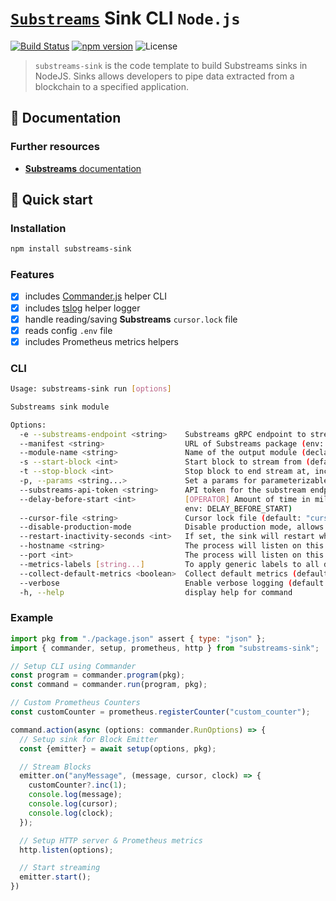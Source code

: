 # [`Substreams`](https://substreams.streamingfast.io/) Sink CLI `Node.js`

[![Build Status](https://github.com/pinax-network/substreams-sink/actions/workflows/ci.yml/badge.svg)](https://github.com/pinax-network/substreams-sink/actions/workflows/ci.yml)
[![npm version](https://badge.fury.io/js/substreams-sink.svg)](https://badge.fury.io/js/substreams-sink)
![License](https://img.shields.io/github/license/pinax-network/substreams-sink)

> `substreams-sink` is the code template to build Substreams sinks in NodeJS. Sinks allows developers to pipe data extracted from a blockchain to a specified application.

## 📖 Documentation

<!-- ### https://www.npmjs.com/package/substreams-sink -->

### Further resources

- [**Substreams** documentation](https://substreams.streamingfast.io)

## 🚀 Quick start

### Installation

```bash
npm install substreams-sink
```

### Features

- [x] includes [Commander.js](https://github.com/tj/commander.js/) helper CLI
- [x] includes [tslog](https://github.com/fullstack-build/tslog) helper logger
- [x] handle reading/saving **Substreams** `cursor.lock` file
- [x] reads config `.env` file
- [x] includes Prometheus metrics helpers

### CLI

```bash
Usage: substreams-sink run [options]

Substreams sink module

Options:
  -e --substreams-endpoint <string>    Substreams gRPC endpoint to stream data from (env: SUBSTREAMS_ENDPOINT)
  --manifest <string>                  URL of Substreams package (env: MANIFEST)
  --module-name <string>               Name of the output module (declared in the manifest) (env: MODULE_NAME)
  -s --start-block <int>               Start block to stream from (defaults to -1, which means the initialBlock of the first module you are streaming) (default: "-1", env: START_BLOCK)
  -t --stop-block <int>                Stop block to end stream at, inclusively (env: STOP_BLOCK)
  -p, --params <string...>             Set a params for parameterizable modules. Can be specified multiple times. (ex: -p module1=valA -p module2=valX&valY) (default: [], env: PARAMS)
  --substreams-api-token <string>      API token for the substream endpoint (default: "", env: SUBSTREAMS_API_TOKEN)
  --delay-before-start <int>           [OPERATOR] Amount of time in milliseconds (ms) to wait before starting any internal processes, can be used to perform to maintenance on the pod before actually letting it starts (default: 0,
                                       env: DELAY_BEFORE_START)
  --cursor-file <string>               Cursor lock file (default: "cursor.lock", env: CURSOR_PATH)
  --disable-production-mode            Disable production mode, allows debugging modules logs, stops high-speed parallel processing (default: true, env: PRODUCTION_MODE)
  --restart-inactivity-seconds <int>   If set, the sink will restart when inactive for over a certain amount of seconds (default: 60, env: RESTART_INACTIVITY_SECONDS)
  --hostname <string>                  The process will listen on this hostname for any HTTP and Prometheus metrics requests (default: "localhost", env: HOSTNAME)
  --port <int>                         The process will listen on this port for any HTTP and Prometheus metrics requests (default: 9102, env: PORT)
  --metrics-labels [string...]         To apply generic labels to all default metrics (ex: --labels foo=bar) (default: {}, env: METRICS_LABELS)
  --collect-default-metrics <boolean>  Collect default metrics (default: false, env: COLLECT_DEFAULT_METRICS)
  --verbose                            Enable verbose logging (default: false, env: VERBOSE)
  -h, --help                           display help for command
```

### Example

```js
import pkg from "./package.json" assert { type: "json" };
import { commander, setup, prometheus, http } from "substreams-sink";

// Setup CLI using Commander
const program = commander.program(pkg);
const command = commander.run(program, pkg);

// Custom Prometheus Counters
const customCounter = prometheus.registerCounter("custom_counter");

command.action(async (options: commander.RunOptions) => {
  // Setup sink for Block Emitter
  const {emitter} = await setup(options, pkg);

  // Stream Blocks
  emitter.on("anyMessage", (message, cursor, clock) => {
    customCounter?.inc(1);
    console.log(message);
    console.log(cursor);
    console.log(clock);
  });

  // Setup HTTP server & Prometheus metrics
  http.listen(options);

  // Start streaming
  emitter.start();
})
```
